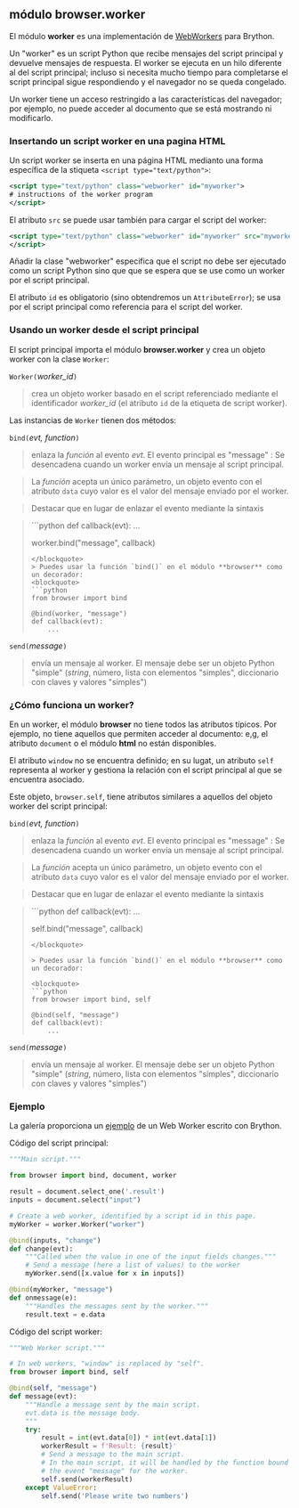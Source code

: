 módulo **browser.worker**
-------------------------

El módulo **worker** es una implementación de
[WebWorkers](https://developer.mozilla.org/en-US/docs/Web/API/Web_Workers_API)
para Brython.

Un "worker"  es un script Python que recibe mensajes del script principal y 
devuelve mensajes de respuesta. El worker se ejecuta en un hilo diferente al del
script principal; incluso si necesita mucho tiempo para completarse el script principal
sigue respondiendo y el navegador no se queda congelado.

Un worker tiene un acceso restringido a las características del navegador; por ejemplo,
no puede acceder al documento que se está mostrando ni modificarlo.

### Insertando un script worker en una pagina HTML

Un script worker se inserta en una página HTML medianto una forma específica de la 
stiqueta `<script type="text/python">`:

```xml
<script type="text/python" class="webworker" id="myworker">
# instructions of the worker program
</script>
```

El atributo `src` se puede usar también para cargar el script del worker:

```xml
<script type="text/python" class="webworker" id="myworker" src="myworker.py">
</script>
```

Añadir la clase "webworker" especifica que el script no debe ser ejecutado como un
script Python sino que que se espera que se use como un worker por el script 
principal.

El atributo `id` es obligatorio (sino obtendremos un `AttributeError`); se usa
por el script principal como referencia para el script del worker.

### Usando un worker desde el script principal

El script principal importa el módulo **browser.worker** y crea un objeto worker
con la clase `Worker`:

`Worker(`_worker_id_`)`

> crea un objeto worker basado en el script referenciado mediante el identificador
> _worker_id_ (el atributo `id` de la etiqueta de script worker).

Las instancias de `Worker` tienen dos métodos:

`bind(`_evt, function_`)`

> enlaza la _función_ al evento _evt_. El evento principal es "message" : Se
> desencadena cuando un worker envía un mensaje al script principal.

> La _función_ acepta un único parámetro, un objeto evento con el atributo
> `data` cuyo valor es el valor del mensaje enviado por el worker.

> Destacar que en lugar de enlazar el evento mediante la sintaxis

<blockquote>
```python
def callback(evt):
    ...

worker.bind("message", callback)
```
</blockquote>
> Puedes usar la función `bind()` en el módulo **browser** como un decorador:
<blockquote>
```python
from browser import bind

@bind(worker, "message")
def callback(evt):
    ...
```
</blockquote>

`send(`_message_`)`

> envía un mensaje al worker. El mensaje debe ser un objeto Python "simple"
> (*string*, número, lista con elementos "simples", diccionario con claves y 
> valores "simples")

### ¿Cómo funciona un worker?

En un worker, el módulo **browser** no tiene todos las atributos típicos. Por
ejemplo, no tiene aquellos que permiten acceder al documento: e,g, el atributo
`document` o el módulo **html** no están disponibles.

El atributo `window` no se encuentra definido; en su lugat, un atributo `self`
representa al worker y gestiona la relación con el script principal al que se
encuentra asociado.

Este objeto, `browser.self`, tiene atributos similares a aquellos del objeto worker
del script principal:

`bind(`_evt, function_`)`

> enlaza la _función_ al evento _evt_. El evento principal es "message" : Se
> desencadena cuando un worker envía un mensaje al script principal.

> La _función_ acepta un único parámetro, un objeto evento con el atributo
> `data` cuyo valor es el valor del mensaje enviado por el worker.

> Destacar que en lugar de enlazar el evento mediante la sintaxis

<blockquote>
```python
def callback(evt):
    ...

self.bind("message", callback)
```
</blockquote>

> Puedes usar la función `bind()` en el módulo **browser** como un decorador:

<blockquote>
```python
from browser import bind, self

@bind(self, "message")
def callback(evt):
    ...
```
</blockquote>

`send(`_message_`)`

> envía un mensaje al worker. El mensaje debe ser un objeto Python "simple"
> (*string*, número, lista con elementos "simples", diccionario con claves y 
> valores "simples")

### Ejemplo

La galería proporciona un [ejemplo](/gallery/webworker_mdn.html) de un Web
Worker escrito con Brython.

Código del script principal:

```python
"""Main script."""

from browser import bind, document, worker

result = document.select_one('.result')
inputs = document.select("input")

# Create a web worker, identified by a script id in this page.
myWorker = worker.Worker("worker")

@bind(inputs, "change")
def change(evt):
    """Called when the value in one of the input fields changes."""
    # Send a message (here a list of values) to the worker
    myWorker.send([x.value for x in inputs])

@bind(myWorker, "message")
def onmessage(e):
    """Handles the messages sent by the worker."""
    result.text = e.data
```

Código del script worker:

```python
"""Web Worker script."""

# In web workers, "window" is replaced by "self".
from browser import bind, self

@bind(self, "message")
def message(evt):
    """Handle a message sent by the main script.
    evt.data is the message body.
    """
    try:
        result = int(evt.data[0]) * int(evt.data[1])
        workerResult = f'Result: {result}'
        # Send a message to the main script.
        # In the main script, it will be handled by the function bound to
        # the event "message" for the worker.
        self.send(workerResult)
    except ValueError:
        self.send('Please write two numbers')
```
